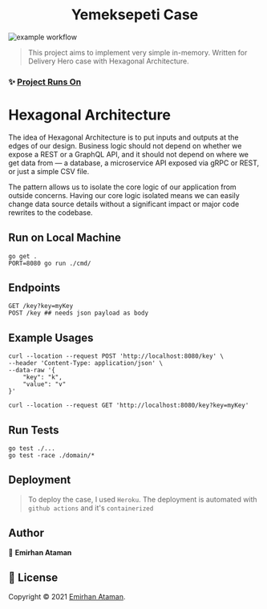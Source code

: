 <h1 align="center">Yemeksepeti Case</h1>

![example workflow](https://github.com/ashkan90/ys-project/actions/workflows/github-actions.yml/badge.svg)


> This project aims to implement very simple in-memory. Written for Delivery Hero case with Hexagonal Architecture.

### ✨ [Project Runs On](https://ys-project.herokuapp.com/)

# Hexagonal Architecture
The idea of Hexagonal Architecture is to put inputs and outputs at the edges of our design. Business logic should not depend on whether we expose a REST or a GraphQL API, and it should not depend on where we get data from — a database, a microservice API exposed via gRPC or REST, or just a simple CSV file. <br>

The pattern allows us to isolate the core logic of our application from outside concerns. Having our core logic isolated means we can easily change data source details without a significant impact or major code rewrites to the codebase.

## Run on Local Machine

```shell
go get .
PORT=8080 go run ./cmd/
```

## Endpoints

```console
GET /key?key=myKey
POST /key ## needs json payload as body
```

## Example Usages

```shell
curl --location --request POST 'http://localhost:8080/key' \
--header 'Content-Type: application/json' \
--data-raw '{
    "key": "k",
    "value": "v"
}'

curl --location --request GET 'http://localhost:8080/key?key=myKey'
```

## Run Tests

```console
go test ./...
go test -race ./domain/*
```

## Deployment

> To deploy the case, I used `Heroku`. The deployment is automated with `github actions` and it's `containerized`

## Author

👤 **Emirhan Ataman**


## 📝 License

Copyright © 2021 [Emirhan Ataman](https://github.com/ashkan90). <br />